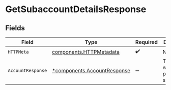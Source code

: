 # GetSubaccountDetailsResponse


## Fields

| Field                                                                     | Type                                                                      | Required                                                                  | Description                                                               |
| ------------------------------------------------------------------------- | ------------------------------------------------------------------------- | ------------------------------------------------------------------------- | ------------------------------------------------------------------------- |
| `HTTPMeta`                                                                | [components.HTTPMetadata](../../models/components/httpmetadata.md)        | :heavy_check_mark:                                                        | N/A                                                                       |
| `AccountResponse`                                                         | [*components.AccountResponse](../../models/components/accountresponse.md) | :heavy_minus_sign:                                                        | The request was processed successfully                                    |